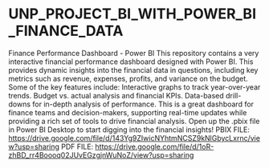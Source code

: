 # UNP_PROJECT_BI_WITH_POWER_BI_FINANCE_DATA
Finance Performance Dashboard - Power BI
This repository contains a very interactive financial performance dashboard designed with Power BI. This provides dynamic insights into the financial data in questions, including key metrics such as revenue, expenses, profits, and variance on the budget.
Some of the key features include:
Interactive graphs to track year-over-year trends.
Budget vs. actual analysis and financial KPIs.
Data-based drill-downs for in-depth analysis of performance.
This is a great dashboard for finance teams and decision-makers, supporting real-time updates while providing a rich set of tools to drive financial analysis. Open up the .pbix file in Power BI Desktop to start digging into the financial insights!
PBIX FILE: https://drive.google.com/file/d/143Yg9ZIwicNYhtmNCSZ9kNlGbycLxrnc/view?usp=sharing
PDF FILE: https://drive.google.com/file/d/1oR-zhBD_rr4Boooq02JUvEGzgjnWuNoZ/view?usp=sharing
